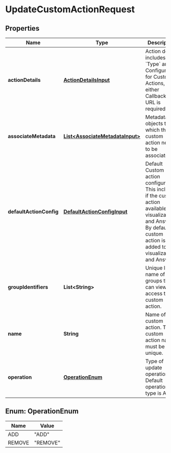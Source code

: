 

# UpdateCustomActionRequest


## Properties

| Name | Type | Description | Notes |
|------------ | ------------- | ------------- | -------------|
|**actionDetails** | [**ActionDetailsInput**](ActionDetailsInput.md) | Action details includes &#x60;Type&#x60; and Configuration for Custom Actions, either Callback or URL is required. |  [optional] |
|**associateMetadata** | [**List&lt;AssociateMetadataInput&gt;**](AssociateMetadataInput.md) | Metadata objects to which the custom action needs to be associated. |  [optional] |
|**defaultActionConfig** | [**DefaultActionConfigInput**](DefaultActionConfigInput.md) | Default Custom action configuration. This includes if the custom action available on visualizations and Answers. By default, a custom action is added to all visualizations and Answers. |  [optional] |
|**groupIdentifiers** | **List&lt;String&gt;** | Unique ID or name of the groups that can view and access the custom action. |  [optional] |
|**name** | **String** | Name of the custom action. The custom action name must be unique. |  [optional] |
|**operation** | [**OperationEnum**](#OperationEnum) | Type of update operation. Default operation type is ADD |  [optional] |



## Enum: OperationEnum

| Name | Value |
|---- | -----|
| ADD | &quot;ADD&quot; |
| REMOVE | &quot;REMOVE&quot; |



